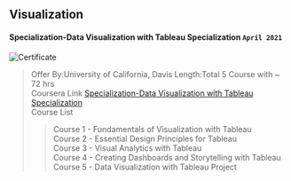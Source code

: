 ## Visualization

#### Specialization-Data Visualization with Tableau Specialization `April 2021`

![Certificate](Specialization-Data%20of%20Visualization%20with%20Tableau/Specialization-Data%20of%20Visualization%20with%20Tableau.jpeg)

> Offer By:University of California, Davis
> Length:Total 5 Course with ~ 72 hrs  
> Coursera Link [Specialization-Data Visualization with Tableau Specialization](https://www.coursera.org/specializations/data-visualization)  
> Course List
>
> > Course 1 - Fundamentals of Visualization with Tableau  
> > Course 2 - Essential Design Principles for Tableau  
> > Course 3 - Visual Analytics with Tableau  
> > Course 4 - Creating Dashboards and Storytelling with Tableau  
> > Course 5 - Data Visualization with Tableau Project
